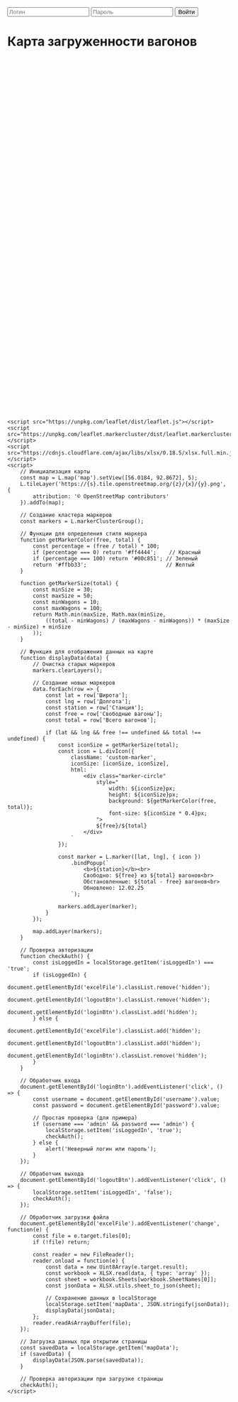 <!DOCTYPE html>
<html lang="ru">
<head>
    <meta charset="UTF-8">
    <meta name="viewport" content="width=device-width, initial-scale=1.0">
    <title>Карта загруженности вагонов</title>
    <link rel="stylesheet" href="https://unpkg.com/leaflet/dist/leaflet.css" />
    <link rel="stylesheet" href="https://unpkg.com/leaflet.markercluster/dist/MarkerCluster.css" />
    <link rel="stylesheet" href="https://unpkg.com/leaflet.markercluster/dist/MarkerCluster.Default.css" />
    <style>
        #map {
            height: 800px;
        }
        .custom-marker {
            background: transparent;
            border: none;
        }
        .marker-circle {
            border-radius: 50%;
            display: flex;
            align-items: center;
            justify-content: center;
            color: white;
            font-weight: bold;
            font-family: Arial;
            box-shadow: 0 2px 5px rgba(0,0,0,0.3);
        }
        .auth-section {
            margin-bottom: 20px;
        }
        .hidden {
            display: none;
        }
    </style>
</head>
<body>
    <div class="auth-section">
        <input type="text" id="username" placeholder="Логин">
        <input type="password" id="password" placeholder="Пароль">
        <button id="loginBtn">Войти</button>
        <button id="logoutBtn" class="hidden">Выйти</button>
    </div>
    <h1>Карта загруженности вагонов</h1>
    <input type="file" id="excelFile" accept=".xlsx, .xls" class="hidden">
    <div id="map"></div>

    <script src="https://unpkg.com/leaflet/dist/leaflet.js"></script>
    <script src="https://unpkg.com/leaflet.markercluster/dist/leaflet.markercluster.js"></script>
    <script src="https://cdnjs.cloudflare.com/ajax/libs/xlsx/0.18.5/xlsx.full.min.js"></script>
    <script>
        // Инициализация карты
        const map = L.map('map').setView([56.0184, 92.8672], 5);
        L.tileLayer('https://{s}.tile.openstreetmap.org/{z}/{x}/{y}.png', {
            attribution: '© OpenStreetMap contributors'
        }).addTo(map);

        // Создание кластера маркеров
        const markers = L.markerClusterGroup();

        // Функции для определения стиля маркера
        function getMarkerColor(free, total) {
            const percentage = (free / total) * 100;
            if (percentage === 0) return '#ff4444';    // Красный
            if (percentage === 100) return '#00c851'; // Зеленый
            return '#ffbb33';                         // Желтый
        }

        function getMarkerSize(total) {
            const minSize = 30;
            const maxSize = 50;
            const minWagons = 10;
            const maxWagons = 100;
            return Math.min(maxSize, Math.max(minSize, 
                ((total - minWagons) / (maxWagons - minWagons)) * (maxSize - minSize) + minSize
            ));
        }

        // Функция для отображения данных на карте
        function displayData(data) {
            // Очистка старых маркеров
            markers.clearLayers();

            // Создание новых маркеров
            data.forEach(row => {
                const lat = row['Широта'];
                const lng = row['Долгота'];
                const station = row['Станция'];
                const free = row['Свободные вагоны'];
                const total = row['Всего вагонов'];

                if (lat && lng && free !== undefined && total !== undefined) {
                    const iconSize = getMarkerSize(total);
                    const icon = L.divIcon({
                        className: 'custom-marker',
                        iconSize: [iconSize, iconSize],
                        html: `
                            <div class="marker-circle" 
                                style="
                                    width: ${iconSize}px;
                                    height: ${iconSize}px;
                                    background: ${getMarkerColor(free, total)};
                                    font-size: ${iconSize * 0.4}px;
                                ">
                                ${free}/${total}
                            </div>
                        `
                    });

                    const marker = L.marker([lat, lng], { icon })
                        .bindPopup(`
                            <b>${station}</b><br>
                            Свободно: ${free} из ${total} вагонов<br>
                            Обстановленные: ${total - free} вагонов<br>
                            Обновлено: 12.02.25
                        `);

                    markers.addLayer(marker);
                }
            });

            map.addLayer(markers);
        }

        // Проверка авторизации
        function checkAuth() {
            const isLoggedIn = localStorage.getItem('isLoggedIn') === 'true';
            if (isLoggedIn) {
                document.getElementById('excelFile').classList.remove('hidden');
                document.getElementById('logoutBtn').classList.remove('hidden');
                document.getElementById('loginBtn').classList.add('hidden');
            } else {
                document.getElementById('excelFile').classList.add('hidden');
                document.getElementById('logoutBtn').classList.add('hidden');
                document.getElementById('loginBtn').classList.remove('hidden');
            }
        }

        // Обработчик входа
        document.getElementById('loginBtn').addEventListener('click', () => {
            const username = document.getElementById('username').value;
            const password = document.getElementById('password').value;

            // Простая проверка (для примера)
            if (username === 'admin' && password === 'admin') {
                localStorage.setItem('isLoggedIn', 'true');
                checkAuth();
            } else {
                alert('Неверный логин или пароль');
            }
        });

        // Обработчик выхода
        document.getElementById('logoutBtn').addEventListener('click', () => {
            localStorage.setItem('isLoggedIn', 'false');
            checkAuth();
        });

        // Обработчик загрузки файла
        document.getElementById('excelFile').addEventListener('change', function(e) {
            const file = e.target.files[0];
            if (!file) return;

            const reader = new FileReader();
            reader.onload = function(e) {
                const data = new Uint8Array(e.target.result);
                const workbook = XLSX.read(data, { type: 'array' });
                const sheet = workbook.Sheets[workbook.SheetNames[0]];
                const jsonData = XLSX.utils.sheet_to_json(sheet);

                // Сохранение данных в localStorage
                localStorage.setItem('mapData', JSON.stringify(jsonData));
                displayData(jsonData);
            };
            reader.readAsArrayBuffer(file);
        });

        // Загрузка данных при открытии страницы
        const savedData = localStorage.getItem('mapData');
        if (savedData) {
            displayData(JSON.parse(savedData));
        }

        // Проверка авторизации при загрузке страницы
        checkAuth();
    </script>
</body>
</html>
